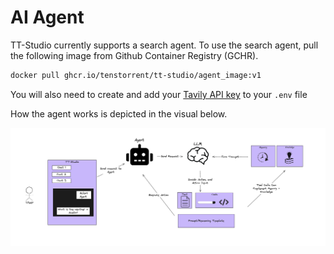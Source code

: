 # AI Agent 

TT-Studio currently supports a search agent. To use the search agent, pull the following image from Github Container Registry (GCHR).

```bash
docker pull ghcr.io/tenstorrent/tt-studio/agent_image:v1
```

You will also need to create and add your [Tavily API key](https://tavily.com/) to your `.env` file 

How the agent works is depicted in the visual below.

![Agent Workflow](./Agent_flow.png)
